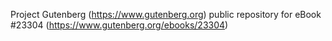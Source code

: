 Project Gutenberg (https://www.gutenberg.org) public repository for eBook #23304 (https://www.gutenberg.org/ebooks/23304)
